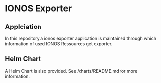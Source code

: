 # IONOS Exporter 

## Applciation
In this repository a ionos exporter application is maintained through which information of used IONOS Ressources get exporter. 

## Helm Chart 
A Helm Chart is also provided. See /charts/README.md for more information. 